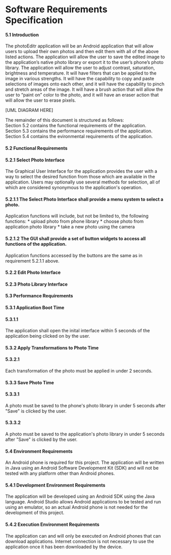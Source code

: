 # Software Requirements Specification

#### 5.1   Introduction
The photoEditr application will be an Android application that will allow users to upload their own photos and then
edit them with all of the above listed actions. The application will allow the user to save the edited image to 
the application’s native photo library or export it to the user’s phone’s photo library. The application will allow
the user to adjust contrast, saturation, brightness and temperature. It will have filters that can be applied to the
image in various strengths. It will have the capability to copy and paste selections of images onto each other, and
it will have the capability to pinch and stretch areas of the image. It will have a brush action that will allow the
user to “paint on” color to the photo, and it will have an eraser action that will allow the user to erase pixels.     

[UML DIAGRAM HERE]

The remainder of this document is structured as follows:         
Section 5.2 contains the functional requirements of the application.              
Section 5.3 contains the performance requirements of the application.               
Section 5.4 contains the evironmental requirements of the application.             
                 
#### 5.2 Functional Requirements
#### 5.2.1 Select Photo Interface
The Graphical User Interface for the application provides the user with a way to select the desired
function from those which are available in the application.  Users may optionally use several methods
for selection, all of which are considered synonymous to the application's operation.
#### 5.2.1.1  The Select Photo Interface shall provide a menu system to select a photo.
Application functions will include, but not be limited to, the following functions:
                        * upload photo from phone library
                        * choose photo from application photo library
                        * take a new photo using the camera

#### 5.2.1.2  The GUI shall provide a set of button widgets to access all functions of the application.
Application functions accessed by the buttons are the same as in requirement 5.2.1.1 above.
#### 5.2.2 Edit Photo Interface
#### 5.2.3 Photo Library Interface

#### 5.3   Performance Requirements
#### 5.3.1 Application Boot Time
#### 5.3.1.1  
The application shall open the inital interface within 5 seconds of the application being clicked on 
by the user.      
#### 5.3.2 Apply Transformations to Photo Time
#### 5.3.2.1
Each transformation of the photo must be applied in under 2 seconds.           
#### 5.3.3 Save Photo Time
#### 5.3.3.1
A photo must be saved to the phone's photo library in under 5 seconds after "Save" is clicked by
the user.
#### 5.3.3.2 
A photo must be saved to the application's photo library in under 5 seconds after "Save" is clicked by
the user.             
              
#### 5.4   Environment Requirements
An Android phone is required for this project. The application will be written in Java using an Android Software
Development Kit (SDK) and will not be tested with any platform other than Android phones.    
      
#### 5.4.1 Development Environment Requirements
The application will be developed using an Android SDK using the Java language. Android Studio allows Android applications
to be tested and run using an emulator, so an actual Android phone is not needed for the development of this project.    
         
#### 5.4.2 Execution Environment Requirements
The application can and will only be executed on Android phones that can download applications. Internet connection
is not necessary to use the application once it has been downloaded by the device.
